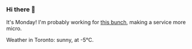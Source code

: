 ### Hi there :wave:

It's Monday! I'm probably working for [this bunch](https://github.com/kohofinancial), making a service more micro.

Weather in Toronto: sunny, at -5°C.
